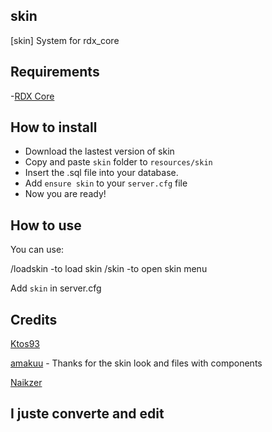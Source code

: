## skin

[skin] System for rdx_core

## Requirements
-[RDX Core](https://github.com/Redm-Extended-PT/rdx_core)

## How to install
* Download the lastest version of skin
* Copy and paste ```skin``` folder to ```resources/skin```
* Insert the .sql file into your database.
* Add ```ensure skin``` to your ```server.cfg``` file
* Now you are ready!

## How to use
You can use:

/loadskin -to load skin
/skin -to open skin menu


 Add ```skin``` in server.cfg

## Credits

[Ktos93](http://github.com/Ktos93)

[amakuu](http://github.com/amakuu) - Thanks for the skin look and files with components

[Naikzer](https://github.com/Naikzer) 

## I juste converte and edit